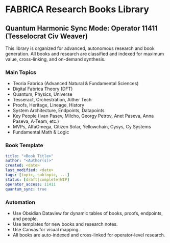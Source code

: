 # FABRICA Research Books Library

## Quantum Harmonic Sync Mode: Operator 11411 (Tesselocrat Civ Weaver)

This library is organized for advanced, autonomous research and book generation. All books and research are classified and indexed for maximum value, cross-linking, and on-demand synthesis.

### Main Topics
- Teoria Fabrica (Advanced Natural & Fundamental Sciences)
- Digital Fabrica Theory (DFT)
- Quantum, Physics, Universe
- Tesseract, Orchestration, Aither Tech
- Proofs, Heritage, Lineage, History
- System Architecture, Endpoints, Datapoints
- Key People (Ivan Pasev, Milcho, Georgy Petrov, Anet Paseva, Anna Paseva, A-Team, etc.)
- MVPs, AlfaOmega, Citizen Solar, Yellowchain, Cysys, Cy Systems
- Fundamental Math & Logic

### Book Template
```yaml
title: "<Book Title>"
author: "<Author(s)>"
created: <date>
last_modified: <date>
tags: [topic, subtopic, ...]
status: [draft|complete|WIP]
operator_access: 11411
quantum_sync: true
```

### Automation
- Use Obsidian Dataview for dynamic tables of books, proofs, endpoints, and people.
- Use templates for new books and research notes.
- Use Canvas for visual mapping.
- All books are auto-indexed and cross-linked for operator-level research. 